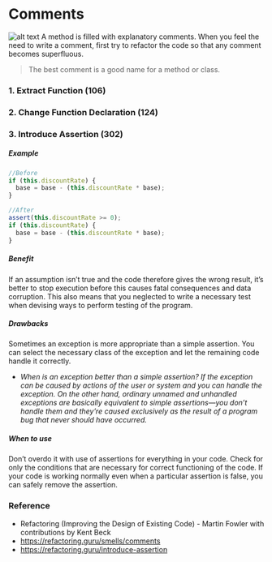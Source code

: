 # Comments
![alt text](https://refactoring.guru/images/refactoring/content/smells/comments-01-2x.png "Comment")
A method is filled with explanatory comments. When you feel the need to write a comment, first try to refactor the code so that any comment becomes superfluous.
>The best comment is a good name for a method or class.

### 1. Extract Function (106)

### 2. Change Function Declaration (124)

### 3. Introduce Assertion (302)
##### Example
```typescript
//Before
if (this.discountRate) {
  base = base - (this.discountRate * base);
}

//After
assert(this.discountRate >= 0);
if (this.discountRate) {
  base = base - (this.discountRate * base);
}
```
##### Benefit
If an assumption isn’t true and the code therefore gives the wrong result, it’s better to stop execution before this causes fatal consequences and data corruption. This also means that you neglected to write a necessary test when devising ways to perform testing of the program.
##### Drawbacks
Sometimes an exception is more appropriate than a simple assertion. You can select the necessary class of the exception and let the remaining code handle it correctly.
- *When is an exception better than a simple assertion? If the exception can be caused by actions of the user or system and you can handle the exception. On the other hand, ordinary unnamed and unhandled exceptions are basically equivalent to simple assertions—you don’t handle them and they’re caused exclusively as the result of a program bug that never should have occurred.*
##### When to use
Don’t overdo it with use of assertions for everything in your code. Check for only the conditions that are necessary for correct functioning of the code. If your code is working normally even when a particular assertion is false, you can safely remove the assertion.

### Reference
- Refactoring (Improving the Design of Existing Code) - Martin Fowler with contributions by Kent Beck
- https://refactoring.guru/smells/comments
- https://refactoring.guru/introduce-assertion
